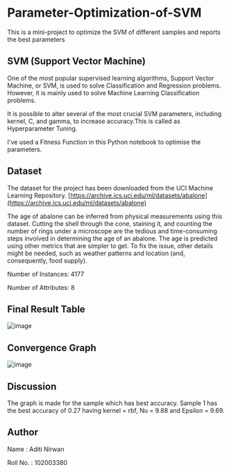 # Parameter-Optimization-of-SVM
This is a mini-project to optimize the SVM of different samples and reports the best parameters

## SVM (Support Vector Machine) 

One of the most popular supervised learning algorithms, Support Vector Machine, or SVM, is used to solve Classification and Regression problems. However, it is mainly used to solve Machine Learning Classification problems.

It is possible to alter several of the most crucial SVM parameters, including kernel, C, and gamma, to increase accuracy.This is called as Hyperparameter Tuning.

I've used a Fitness Function in this Python notebook to optimise the parameters.

## Dataset

The dataset for the project has been downloaded from the UCI Machine Learning Repository.
[https://archive.ics.uci.edu/ml/datasets/abalone](https://archive.ics.uci.edu/ml/datasets/abalone)

The age of abalone can be inferred from physical measurements using this dataset. Cutting the shell through the cone, staining it, and counting the number of rings under a microscope are the tedious and time-consuming steps involved in determining the age of an abalone. The age is predicted using other metrics that are simpler to get. To fix the issue, other details might be needed, such as weather patterns and location (and, consequently, food supply). 

Number of Instances: 4177

Number of Attributes: 8

## Final Result Table

![image](https://user-images.githubusercontent.com/72340988/233160559-26ae43f0-61ef-4c06-9787-ea04fd00bffa.png)


## Convergence Graph

![image](https://user-images.githubusercontent.com/72340988/233160706-414d5521-fde0-4e5e-a265-19c58c7aad0c.png)


## Discussion

The graph is made for the sample which has best accuracy. Sample 1 has the best accuracy of 0.27 having kernel = rbf, Nu = 9.88 and Epsilon = 9.69.


## Author

Name : Aditi Nirwan

Roll No. : 102003380

